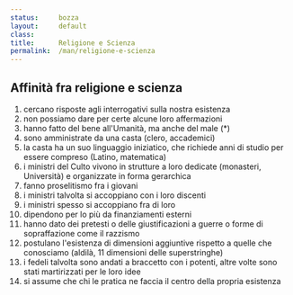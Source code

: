 ```yaml
---
status:     bozza
layout:     default
class:      
title:      Religione e Scienza
permalink:  /man/religione-e-scienza
---
```



## Affinità fra religione e scienza

 1. cercano risposte agli interrogativi sulla nostra esistenza
 2. non possiamo dare per certe alcune loro affermazioni
 3. hanno fatto del bene all'Umanità, ma anche del male (*)
 4. sono amministrate da una casta (clero, accademici)
 5. la casta ha un suo linguaggio iniziatico, che richiede anni di studio
   per essere compreso (Latino, matematica)
 6. i ministri del Culto vivono in strutture  a loro dedicate
    (monasteri, Università) e organizzate in forma gerarchica
 7. fanno proselitismo fra i giovani
 8. i ministri talvolta si accoppiano con i loro discenti
 9. i ministri spesso si accoppiano fra di loro
10. dipendono per lo più da finanziamenti esterni
11. hanno dato dei pretesti o delle giustificazioni a guerre o forme
    di sopraffazione come il razzismo
12. postulano l'esistenza di dimensioni aggiuntive rispetto a quelle che
    conosciamo (aldilà, 11 dimensioni delle superstringhe)
13. i fedeli talvolta sono andati a braccetto con i potenti, altre volte
    sono stati martirizzati per le loro idee
14. si assume che chi le pratica ne faccia il centro della propria
    esistenza
